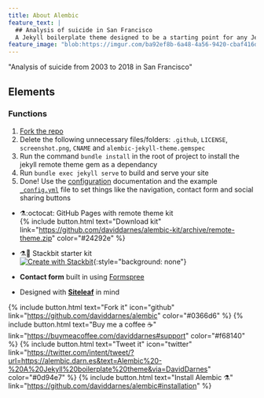 ```yaml
---
title: About Alembic
feature_text: |
  ## Analysis of suicide in San Francisco
  A Jekyll boilerplate theme designed to be a starting point for any Jekyll website
feature_image: "blob:https://imgur.com/ba92ef8b-6a48-4a56-9420-cbaf416d2120"
---
```


"Analysis of suicide from 2003 to 2018 in San Francisco"

## Elements

### Functions


1. [Fork the repo](https://github.com/daviddarnes/alembic#fork-destination-box)
2. Delete the following unnecessary files/folders: `.github`, `LICENSE`, `screenshot.png`, `CNAME` and `alembic-jekyll-theme.gemspec`
3. Run the command `bundle install` in the root of project to install the jekyll remote theme gem as a dependancy
4. Run `bundle exec jekyll serve` to build and serve your site
5. Done! Use the [configuration](#configuration) documentation and the example [`_config.yml`](https://github.com/daviddarnes/alembic/blob/master/_config.yml) file to set things like the navigation, contact form and social sharing buttons

- ⚗️:octocat: GitHub Pages with remote theme kit  
  {% include button.html text="Download kit" link="https://github.com/daviddarnes/alembic-kit/archive/remote-theme.zip" color="#24292e" %}
- ⚗️🚀 Stackbit starter kit  
  [![Create with Stackbit](https://assets.stackbit.com/badge/create-with-stackbit.svg)](https://app.stackbit.com/create?theme=https://github.com/daviddarnes/alembic-stackbit-kit){:style="background: none"}

- **Contact form** built in using [Formspree](https://formspree.io/)
- Designed with **[Siteleaf](https://www.siteleaf.com/)** in mind

{% include button.html text="Fork it" icon="github" link="https://github.com/daviddarnes/alembic" color="#0366d6" %} {% include button.html text="Buy me a coffee ☕️" link="https://buymeacoffee.com/daviddarnes#support" color="#f68140" %} {% include button.html text="Tweet it" icon="twitter" link="https://twitter.com/intent/tweet/?url=https://alembic.darn.es&text=Alembic%20-%20A%20Jekyll%20boilerplate%20theme&via=DavidDarnes" color="#0d94e7" %} {% include button.html text="Install Alembic ⚗️" link="https://github.com/daviddarnes/alembic#installation" %}